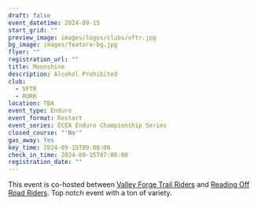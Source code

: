 ```yaml
---
draft: false
event_datetime: 2024-09-15
start_grid: ""
preview_image: images/logos/clubs/vftr.jpg
bg_image: images/feature-bg.jpg
flyer: ""
registration_url: ""
title: Moonshine
description: Alcohol Prohibited
club:
  - VFTR
  - RORR
location: TBA
event_type: Enduro
event_format: Restart
event_series: ECEA Enduro Championship Series
closed_course: "'No'"
gas_away: Yes
key_time: 2024-09-15T09:00:00
check_in_time: 2024-09-15T07:00:00
registration_date: ""
---
```


This event is co-hosted between [Valley Forge Trail Riders](/clubs/vftr) and [Reading Off Road Riders](/clubs/rorr). Top notch event with a ton of variety.